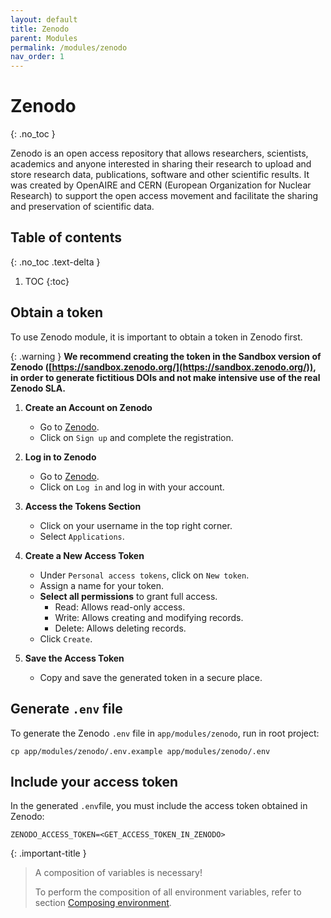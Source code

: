 ```yaml
---
layout: default
title: Zenodo
parent: Modules
permalink: /modules/zenodo
nav_order: 1
---
```


# Zenodo
{: .no_toc }

Zenodo is an open access repository that allows researchers, scientists, academics and anyone interested in sharing their research to upload and store research data, publications, software and other scientific results. It was created by OpenAIRE and CERN (European Organization for Nuclear Research) to support the open access movement and facilitate the sharing and preservation of scientific data.

## Table of contents
{: .no_toc .text-delta }

1. TOC
{:toc}

## Obtain a token

To use Zenodo module, it is important to obtain a token in Zenodo first.

{: .warning }
**We recommend creating the token in the Sandbox version of Zenodo ([https://sandbox.zenodo.org/](https://sandbox.zenodo.org/)), in order to generate fictitious DOIs 
and not make intensive use of the real Zenodo SLA.**

1. **Create an Account on Zenodo**
   - Go to [Zenodo](https://sandbox.zenodo.org/).
   - Click on `Sign up` and complete the registration.

2. **Log in to Zenodo**
   - Go to [Zenodo](https://sandbox.zenodo.org/).
   - Click on `Log in` and log in with your account.

3. **Access the Tokens Section**
   - Click on your username in the top right corner.
   - Select `Applications`.

4. **Create a New Access Token**
   - Under `Personal access tokens`, click on `New token`.
   - Assign a name for your token.
   - **Select all permissions** to grant full access.
     - Read: Allows read-only access.
     - Write: Allows creating and modifying records.
     - Delete: Allows deleting records.
   - Click `Create`.

5. **Save the Access Token**
   - Copy and save the generated token in a secure place.

## Generate `.env` file

To generate the Zenodo `.env` file in `app/modules/zenodo`, run in root project:

```
cp app/modules/zenodo/.env.example app/modules/zenodo/.env
```

## Include your access token

In the generated `.env`file, you must include the access token obtained in Zenodo:

```
ZENODO_ACCESS_TOKEN=<GET_ACCESS_TOKEN_IN_ZENODO>
```

{: .important-title }
> A composition of variables is necessary!
>
> To perform the composition of all environment variables, refer to section [Composing environment]({{site.baseurl}}/rosemary/extending_uvlhub/composing_environment).
